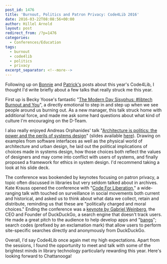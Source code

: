 ```yaml
---
post_id: 1476
title: 'Burnout, Politics and Patron Privacy: Code4Lib 2016'
date: 2016-03-22T08:08:56+00:00
author: Hillel Arnold
layout: post
redirect_from: /?p=1476
categories:
  - Conferences/Education
tags:
  - burnout
  - code4lib
  - politics
  - privacy
excerpt_separator: <!--more-->
---
```

Following up on [Bonnie](http://blog.rockarch.org/?p=1472) and [Patrick's](http://blog.rockarch.org/?p=1474) posts about this year's Code4Lib, I thought I'd write briefly about a few talks that really struck me this year.<!--more-->

First up is Becky Yoose's fantastic "[The Modern Day Sisyphus: #libtech Burnout and You](http://2016.code4lib.org/The-Modern-Day-Sisyphus-libtech-Burnout-and-You)", a directly emotional to step in and step up when we see people around us burning out. As a new manager, this talk struck home with additional force, and made me ask some hard questions about what kind of culture I'm encouraging on the D-Team.

I also really enjoyed Andreas Orphanides' talk "[Architecture is politics: the power and the perils of systems design](http://2016.code4lib.org/Architecture-is-politics-the-power-and-the-perils-of-systems-design)" (slides available [here](https://docs.google.com/presentation/d/180dMBG26xMYB9gfIotoUyCBQfO3XfmHiJGQjvn58GwY/edit?pref=2&pli=1#slide=id.ged47dc080_0_0)). Drawing on examples from software interfaces as well as the physical world of architecture and urban design, he laid out the political implications of choices made in systems design, how those choices both reflect the values of designers and may come into conflict with users of systems, and finally proposed a framework for ethics in system design. I'd recommend taking a look at his slide deck.

The conference was bookended by keynotes focusing on patron privacy, a topic often discussed in libraries but very seldom talked about in archives. Kate Krauss opened the conference with "[Code For Liberation](http://2016.code4lib.org/Kate-Krauss)," a wide-ranging talk with touched on surveillance in social movements both current and historical, and asked us to think about what data we collect, retain and distribute, reminding us that these are "politically charged and moral choices." Ending the conference was a [keynote by Gabriel Weinberg](http://2016.code4lib.org/Gabriel-Weinberg), the CEO and Founder of DuckDuckGo, a search engine that doesn't track users. He made a great pitch to the audience to help develop apps and "[bangs](https://duckduckgo.com/bang)"; search codes (prefixed by an exclamation mark) that allow users to perform site-specific searches directly and anonymously from DuckDuckGo.

Overall, I'd say Code4Lib once again met my high expectations. Apart from the sessions, I found the opportunity to meet and talk with some of the brightest minds in library technology particularly rewarding this year. Here's looking forward to Chattanooga!
